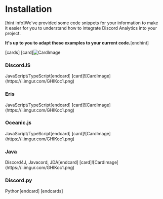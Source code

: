 # Installation

[hint info]We've provided some code snippets for your information to make it easier for you to understand how to integrate Discord Analytics into your project.

**It's up to you to adapt these examples to your current code.**[endhint]

[cards]
[card]![CardImage](https://i.imgur.com/GHlKoc1.png)
<h3>DiscordJS</h3>
JavaScript/TypeScript[endcard]
[card]![CardImage](https://i.imgur.com/GHlKoc1.png)
<h3>Eris</h3>
JavaScript/TypeScript[endcard]
[card]![CardImage](https://i.imgur.com/GHlKoc1.png)
<h3>Oceanic.js</h3>
JavaScript/TypeScript[endcard]
[card]![CardImage](https://i.imgur.com/GHlKoc1.png)
<h3>Java</h3>
Discord4J, Javacord, JDA[endcard]
[card]![CardImage](https://i.imgur.com/GHlKoc1.png)
<h3>Discord.py</h3>
Python[endcard]
[endcards]
